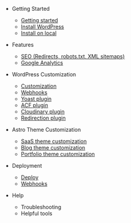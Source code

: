 - Getting Started

  - [Getting started](README.md 'How to get started with AstroWP')
  - [Install WordPress](install-wordpress.md 'How to install headless WordPress')
  - [Install on local](local-install.md 'How to install and clone AstroWP on your local machine')
  
- Features

  - [SEO (Redirects, robots.txt, XML sitemaps)](seo.md)
  - [Google Analytics](google-analytics.md 'How to setup Google Analytics')

- WordPress Customization

   - [Customization](wordpress-customization.md)
   - [Webhooks](webhooks.md 'How to setup and customize Webhooks')
   - [Yoast plugin](yoast.md 'How to use the Yoast SEO WordPress plugin')
   - [ACF plugin](acf.md 'How to use the Advanced Custom Fields WordPress plugin')
   - [Cloudinary plugin](cloudinary.md 'How to setup the Cloudinary WordPress plugin')
   - [Redirection plugin](redirection-plugin.md 'How to use the Redirections WordPress plugin')

- Astro Theme Customization

  - [SaaS theme customization](saas-theme.md 'How to configure and customize the AstroWP SaaS theme')
  - [Blog theme customization](blog-theme.md 'How to configure and customize the AstroWP Blog theme')
  - [Portfolio theme customization](portfolio-theme.md 'How to configure and customize the AstroWP Portfolio theme')

- Deployment

  - [Deploy](deploy.md 'How to deploy your AstroWP site')
  - [Webhooks](webhooks.md 'How to setup Webhooks to auto-deploy your site')
 
- Help

  - Troubleshooting
  - Helpful tools
